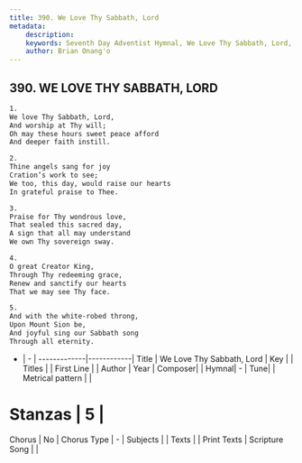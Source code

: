 ```yaml
---
title: 390. We Love Thy Sabbath, Lord
metadata:
    description: 
    keywords: Seventh Day Adventist Hymnal, We Love Thy Sabbath, Lord, , 
    author: Brian Onang'o
---
```



## 390. WE LOVE THY SABBATH, LORD

```txt
1.
We love Thy Sabbath, Lord,
And worship at Thy will;
Oh may these hours sweet peace afford
And deeper faith instill.

2.
Thine angels sang for joy
Cration’s work to see;
We too, this day, would raise our hearts
In grateful praise to Thee.

3.
Praise for Thy wondrous love,
That sealed this sacred day,
A sign that all may understand
We own Thy sovereign sway.

4.
O great Creator King,
Through Thy redeeming grace,
Renew and sanctify our hearts
That we may see Thy face.

5.
And with the white-robed throng,
Upon Mount Sion be,
And joyful sing our Sabbath song
Through all eternity.
```

- |   -  |
-------------|------------|
Title | We Love Thy Sabbath, Lord |
Key |  |
Titles |  |
First Line |  |
Author | 
Year | 
Composer|  |
Hymnal|  - |
Tune|  |
Metrical pattern | |
# Stanzas | 5 |
Chorus | No |
Chorus Type | - |
Subjects |  |
Texts |  |
Print Texts | 
Scripture Song |  |
  
